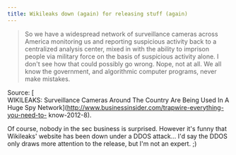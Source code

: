 ```yaml
---
title: Wikileaks down (again) for releasing stuff (again)
---
```


> So we have a widespread network of surveillance cameras across America
monitoring us and reporting suspicious activity back to a centralized analysis
center, mixed in with the ability to imprison people via military force on the
basis of suspicious activity alone. I don't see how that could possibly go
wrong. Nope, not at all. We all know the government, and algorithmic computer
programs, never make mistakes.

Source: [  
WIKILEAKS: Surveillance Cameras Around The Country Are Being Used In A Huge
Spy Network](http://www.businessinsider.com/trapwire-everything-you-need-to-
know-2012-8).

Of course, nobody in the sec business is surprised. However it's funny that
Wikileaks' website has been down under a DDOS attack... I'd say the DDOS only
draws more attention to the release, but I'm not an expert. ;)

